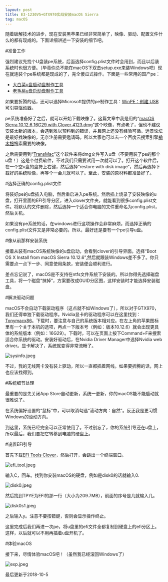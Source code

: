 ```yaml
---
layout: post
title: E3-1230V5+GTX970实战安装macOS Sierra
tag: macOS
---
```


随着破解技术的进步，现在安装黑苹果已经非常简单了，映像、驱动、配置文件什么的都有现成的。下面详细讲述一下安装的细节吧。

#准备工作

强烈建议先找个U盘装pe系统，后面选择config.plist文件时会用到，而且以后装系统时也很方便。（毕竟你总不能在macOS下双击setup.exe来装Windows吧）现在就连装个pe系统都是现成的了，完全傻瓜式操作。下面是一些常用的国产pe：

* [大白菜u盘启动盘制作工具](http://dabaicai.aichyi.cn)
* [老毛桃u盘启动盘制作工具](http://www.laomaotao.org)

如果要折腾的话，还可以选择Microsoft提供的pe制作工具：[WinPE：创建 USB 可引导驱动器](https://msdn.microsoft.com/zh-cn/library/windows/hardware/dn938386(v=vs.85).aspx)。

pe系统准备好了之后，就可以开始下载映像了。这篇文章中我是用的“[macOS Sierra 10.12.6 16G29 with Clover 4123.dmg](http://pan.baidu.com/s/1eRE7QZg)”这个映像，有点老了，但也不建议安装太新的版本，会遇到难以预料到的错误，并且网上还没有经验可循。远景论坛是最好找映像的，无奈注册需要邀请码。所以大家也可以去一个百度云搜索引擎[榆木搜](https://www.yumuso.com)搜索需要的映像。

之后需要用到“[TransMac](https://www.acutesystems.com/scrtm.htm)”这个软件来将dmg文件写入u盘（不要用装了pe的那个u盘！）这是个付费软件，不过我们只需要试用一次就可以了。打开这个软件后，在一个空u盘的盘符上右键，然后选择“restore with disk image”，然后再选择下载好的系统映像，再等个一会儿就可以了。至此，安装的原材料都准备好了。

#选择正确的config.plist文件

将装好pe的u盘插入电脑，然后重启进入pe系统。然后插上烧录了安装映像的u盘，打开里面的EFI引导分区，进入clover文件夹，就能看到很多config.plist文件。将默认的文件删除，然后选择一个适合你电脑的文件重命名为config.plist，然后关机。

如果没有pe系统的话，在windows进行这项操作会非常麻烦，而选择正确的config.plist文件又是非常必要的。所以，最好还是要有一个pe引导u盘。

#像从前那样安装系统

接着从装有macOS系统映像的u盘启动，会看到clover的引导界面。选择“Boot OS X Install from macOS Sierra 10.12.6”,然后就跟装Windows差不多了。你只需要点一点下一步、同意使用条款，安装便会顺利进行。

差点忘记说了，macOS是不支持在ntfs文件系统下安装的。所以你得先选择磁盘工具，将一个磁盘“抹掉”，方案要改成GUID分区图，这样安装时才能选择安装磁盘。

#解决驱动问题

macOS不会自动下载驱动程序（这点就不如Windows了），所以对于GTX970，我们还得单独下载驱动程序。Nvidia显卡的驱动程序可以在这里找到：[Tonymacx86](https://www.tonymacx86.com/nvidia-drivers/)。下载时，要注意与自己的系统版本相对应。在左上角的苹果图标里有一个关于本机的选项，再点一下版本号（例如：版本10.12.6）就会出现更具体的系统版本（例如：16G29）。下载时，可以在页面上按下Command+F来搜索适合你系统的驱动。安装好驱动后，在Nvidia Driver Manager中选择Nvidia web driver。显卡解决了，系统就变得非常流畅了。

![sysinfo.jpeg](https://i.loli.net/2018/10/05/5bb78470a5800.jpeg)

不过，我的无线网卡没有装上驱动，所以一直都插着网线。如果要折腾的话，网上也应该找得到。

#系统细节处理

最重要的是先关闭App Store自动更新，系统一更新，你的macOS能不能启动就很难说了。

在系统偏好设置的“鼠标”中，可以取消勾选“滚动方向：自然”。反正我是更习惯Windows的滚动方向。

到这里，系统已经完全可以正常使用了。不过别忘了，你的系统引导还在u盘上，所以最后，我们要把它转移到电脑的硬盘上。

#设置EFI引导

首先下载[EFI Tools Clover](https://pan.baidu.com/s/1bpewwPL)，然后打开，会跳出一个终端窗口。

![efi_tool.jpeg](https://i.loli.net/2018/10/05/5bb78470a80ae.jpeg)

输入C，回车。找到你安装macOS的硬盘，例如是disk0的话就输入0.

![disk0.jpeg](https://i.loli.net/2018/10/05/5bb78470a70e8.jpeg)

然后找到TPYE为EFI的那一行（大小为209.7MB），前面的序号是几就输入几。

![disk0s1.jpeg](https://i.loli.net/2018/10/05/5bb78470a9e0b.jpeg)

之后输入y。注意不要按错键，否则会显示操作终止。

这里完成后我们再进一次pe，将u盘里的efi文件全都复制到硬盘上的efi分区上。这样，以后就可以不用再插着u盘开机了。

#体验macOS

接下来，尽情体验macOS吧！（虽然我已经滚回Windows了）

![exp.jpeg](https://i.loli.net/2018/10/05/5bb78470ea225.jpeg)

最后更新于2018-10-5

